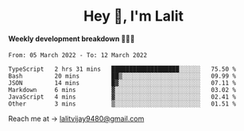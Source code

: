 <h1 align="center">Hey 👋, I'm Lalit</h1>

#### Weekly development breakdown 👨🏻‍💻
<!--START_SECTION:waka-->

```text
From: 05 March 2022 - To: 12 March 2022

TypeScript   2 hrs 31 mins   ███████████████████░░░░░░   75.50 %
Bash         20 mins         ██▒░░░░░░░░░░░░░░░░░░░░░░   09.99 %
JSON         14 mins         █▓░░░░░░░░░░░░░░░░░░░░░░░   07.11 %
Markdown     6 mins          ▓░░░░░░░░░░░░░░░░░░░░░░░░   03.02 %
JavaScript   4 mins          ▓░░░░░░░░░░░░░░░░░░░░░░░░   02.41 %
Other        3 mins          ▒░░░░░░░░░░░░░░░░░░░░░░░░   01.51 %
```

<!--END_SECTION:waka-->

Reach me at → lalitvijay9480@gmail.com
